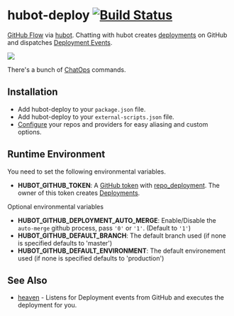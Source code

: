 # hubot-deploy [![Build Status](https://travis-ci.org/atmos/hubot-deploy.png?branch=master)](https://travis-ci.org/atmos/hubot-deploy)

[GitHub Flow][1] via [hubot][3]. Chatting with hubot creates [deployments][2] on GitHub and dispatches [Deployment Events][4].

![](https://f.cloud.github.com/assets/38/2331137/77036ef8-a444-11e3-97f6-68dab6975eeb.jpg)

There's a bunch of [ChatOps](https://github.com/atmos/hubot-deploy/blob/master/docs/chatops.md) commands.

## Installation

* Add hubot-deploy to your `package.json` file.
* Add hubot-deploy to your `external-scripts.json` file.
* [Configure](https://github.com/atmos/hubot-deploy/blob/master/docs/configuration.md) your repos and providers for easy aliasing and custom options.

## Runtime Environment

You need to set the following environmental variables.

* **HUBOT\_GITHUB\_TOKEN**: A [GitHub token](https://github.com/settings/applications#personal-access-tokens) with [repo\_deployment](https://developer.github.com/v3/oauth/#scopes). The owner of this token creates [Deployments][1].

Optional environmental variables

* **HUBOT\_GITHUB\_DEPLOYMENT\_AUTO\_MERGE**: Enable/Disable the `auto-merge` github process, pass `'0'` or `'1'`. (Default to `'1'`)
* **HUBOT\_GITHUB\_DEFAULT\_BRANCH**: The default branch used (if none is specified defaults to 'master')
* **HUBOT\_GITHUB\_DEFAULT\_ENVIRONMENT**: The default environement used (if none is specified defaults to 'production')

## See Also

* [heaven](https://github.com/atmos/heaven) - Listens for Deployment events from GitHub and executes the deployment for you.

[1]: https://guides.github.com/overviews/flow/
[2]: https://developer.github.com/v3/repos/deployments/
[3]: https://hubot.github.com
[4]: https://developer.github.com/v3/activity/events/types/#deploymentevent
